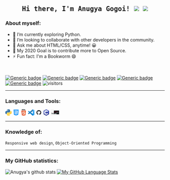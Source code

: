 <h2 align='center'><samp><strong>Hi there, I'm Anugya Gogoi! <img src="https://raw.githubusercontent.com/MartinHeinz/MartinHeinz/master/wave.gif" width="30px"> <img src="https://media.giphy.com/media/WUlplcMpOCEmTGBtBW/giphy.gif" width="30"></strong></samp></h2>

### About myself:

- 🔭 I’m currently exploring Python.
- 👯 I’m looking to collaborate with other developers in the community.
- 💬 Ask me about HTML/CSS, anytime! 😀
- 🥅 My 2020 Goal is to contribute more to Open Source.
- ⚡ Fun fact: I'm a Bookworm 😄
<br>

[![Generic badge](https://img.shields.io/badge/code-HTML/CSS-<BLUE>.svg)](https://shields.io/) 
[![Generic badge](https://img.shields.io/badge/code-Python-<blue>.svg)](https://shields.io/)
[![Generic badge](https://img.shields.io/badge/code-C-<blue>.svg)](https://shields.io/)
[![Generic badge](https://img.shields.io/badge/code-TeX-<blue>.svg)](https://shields.io/)
[![Generic badge](https://img.shields.io/badge/code-Scilab-<blue>.svg)](https://shields.io/)
![visitors](https://visitor-badge.glitch.me/badge?page_id=page.id)
<br>

***

### Languages and Tools:

<code><img height="20" src="https://github.com/Anugya-Gogoi/Anugya-Gogoi/blob/main/assets/1200px-Python-logo-notext.svg.png"></code>
<code><img height="20" src="https://github.com/Anugya-Gogoi/Anugya-Gogoi/blob/main/assets/121-css3-512.png"></code>
<code><img height="20" src="https://github.com/Anugya-Gogoi/Anugya-Gogoi/blob/main/assets/HTML5_Logo_512.png"></code>
<code><img height="20" src="https://github.com/Anugya-Gogoi/Anugya-Gogoi/blob/main/assets/71187801-14e60a80-2280-11ea-94c9-e56576f76baf.png"></code>
<code><img height="20" src="https://github.com/Anugya-Gogoi/Anugya-Gogoi/blob/main/assets/GitHub-Mark.png"></code>
<code><img height="20" src="https://github.com/Anugya-Gogoi/Anugya-Gogoi/blob/main/assets/c.jpg"></code>
<code><img height="20" src="https://github.com/Anugya-Gogoi/Anugya-Gogoi/blob/main/assets/scilab.jpg"></code>
<br>
***

### Knowledge of:

`Responsive web design`, `Object-Oriented Programming`
<br>

***

### My GitHub statistics:

![Anugya's github stats](https://github-readme-stats.vercel.app/api?username=Anugya-Gogoi&show_icons=true&theme=synthwave)
[![My GitHub Language Stats](https://github-readme-stats.vercel.app/api/top-langs/?username=Anugya-Gogoi&langs_count=5&theme=synthwave)]()




